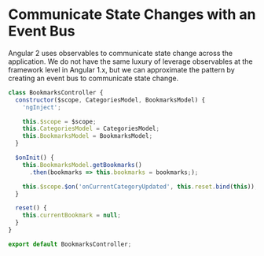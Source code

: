 # Communicate State Changes with an Event Bus

Angular 2 uses observables to communicate state change across the application. We do not have the same luxury of leverage observables at the framework level in Angular 1.x, but we can approximate the pattern by creating an event bus to communicate state change.

```javascript
class BookmarksController {
  constructor($scope, CategoriesModel, BookmarksModel) {
    'ngInject';

    this.$scope = $scope;
    this.CategoriesModel = CategoriesModel;
    this.BookmarksModel = BookmarksModel;
  }

  $onInit() {
    this.BookmarksModel.getBookmarks()
      .then(bookmarks => this.bookmarks = bookmarks;);

    this.$scope.$on('onCurrentCategoryUpdated', this.reset.bind(this));
  }

  reset() {
    this.currentBookmark = null;
  }
}

export default BookmarksController;
```